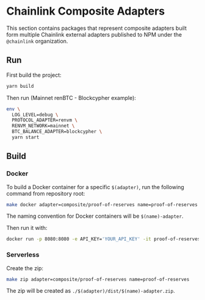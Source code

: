 # Chainlink Composite Adapters

This section contains packages that represent composite adapters built form multiple Chainlink external adapters published to NPM under the `@chainlink` organization.

## Run

First build the project:

```bash
yarn build
```

Then run (Mainnet renBTC - Blockcypher example):

```bash
env \
  LOG_LEVEL=debug \
  PROTOCOL_ADAPTER=renvm \
  RENVM_NETWORK=mainnet \
  BTC_BALANCE_ADAPTER=blockcypher \
  yarn start
```

## Build

### Docker

To build a Docker container for a specific `$(adapter)`, run the following command from repository root:

```bash
make docker adapter=composite/proof-of-reserves name=proof-of-reserves
```

The naming convention for Docker containers will be `$(name)-adapter`.

Then run it with:

```bash
docker run -p 8080:8080 -e API_KEY='YOUR_API_KEY' -it proof-of-reserves-adapter:latest
```

### Serverless

Create the zip:

```bash
make zip adapter=composite/proof-of-reserves name=proof-of-reserves
```

The zip will be created as `./$(adapter)/dist/$(name)-adapter.zip`.

